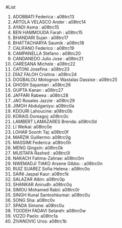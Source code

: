 #List
1) ADOBBATI Federica          : a08trc13
2) ARTOLA VELASCO Ander       : a08trc14
3) AYADI Asma                 : a08trc15
4) BEN HAMMOUDA Farah         : a08trc15
5) BHANDARI Sujan             : a08trc17
6) BHATTACHARYA Saumik        : a08trc18
7) CALIFANO Federico          : a08trc19
8) CAMPANELLA Stefano         : a08trc20
9) CANDANEDO Julio Jose       : a08trc21
10) CARESANA Michele          : a08trc22
11) CATONI Josefina           : a08trc23
12) DÍAZ FALOH Cristina       : a08trc24
13) DOGBALOU Motognon Wastalas Dassise  : a08trc25
14) GHOSH Sayantari  : a08trc26
15) GUPTA Kanan  : a08trc27
16) JAFFARI Rabeea  : a08trc28
17) JAO Rosales Jazzie  : a08trc29
18) JIMOH Abdulganiyu: a08trc0a
19) KDOURI Lahoucine: a08trc0b
20) KORAIS Domagoj: a08trc0c
21) LAMBERT LAMAZARES Brenda: a08trc0d
22) LI Weikai: a08trc0e
23) LOHAR Soonh Taj: a08trc0f
24) MARZIK Guillermo: a08trc0g
25) MASSIMI Federica: a08trc0h
26) MENG Qingxin: a08trc0k
27) MUSTAFA Rashed : a08trc0l
28) NAKACH Fatima-Zahrae:  a08trc0m
29) NWEMADJI TIAKO Arsene Gibbs: : a08trc0n
30) RUIZ SUAREZ Sofia Helena : a08trc0o
31) SAINI Jaspal Kaur: a08trc1k
32) SALAZAR Albin: a08trc0p
33) SHANKAR Anirudh: a08trc0q
34) SIMOU Mohamed Rabii: a08trc0r
35) SINGH Kunal Santoshkumar: a08trc0u
36) SONG Sha: a08trc0v
37) SPADA Simone: a08trc0u
38) TOODEH FADAVI Setareh: a08trc0w
39) VIZZO Paolo: a08trc1a
40) ZIVANOVIC Uros: a08trc1b
